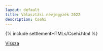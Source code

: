 ```yaml
---
layout: default
title: Választási névjegyzék 2022
description: Csehi
---
```


{% include settlementHTMLs/Csehi.html %}

[Vissza](./)